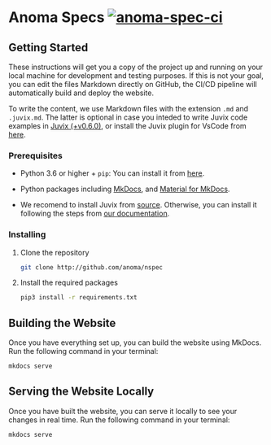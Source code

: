 # Anoma Specs [![anoma-spec-ci](https://github.com/anoma/nspec/actions/workflows/ci.yml/badge.svg)](https://github.com/anoma/nspec/actions/workflows/ci.yml)

## Getting Started

These instructions will get you a copy of the project up and running on your
local machine for development and testing purposes. If this is not your goal,
you can edit the files Markdown directly on GitHub, the CI/CD pipeline will
automatically build and deploy the website.

To write the content, we use Markdown files with the extension `.md` and
`.juvix.md`. The latter is optional in case you inteded to write Juvix code
examples in [Juvix (+v0.6.0)](https://docs.juvix.org/), or install the Juvix
plugin for VsCode from
[here](https://marketplace.visualstudio.com/items?itemName=heliax.juvix-mode).

### Prerequisites

- Python 3.6 or higher + `pip`: You can install it from [here](https://www.python.org/downloads/).
- Python packages including [MkDocs](https://www.mkdocs.org/), and [Material
  for MkDocs](https://squidfunk.github.io/mkdocs-material/).

- We recomend to install Juvix from [source](https://github.com/anoma/juvix). Otherwise, you can install it following the steps from [our documentation](https://docs.juvix.org/).

### Installing

1. Clone the repository
   
    ```bash
    git clone http://github.com/anoma/nspec
    ```

2. Install the required packages
   
    ```bash
    pip3 install -r requirements.txt
    ```

## Building the Website

Once you have everything set up, you can build the website using MkDocs. Run the
following command in your terminal:

```bash
mkdocs serve
```

## Serving the Website Locally

Once you have built the website, you can serve it locally to see your changes in
real time. Run the following command in your terminal:

```bash
mkdocs serve
```